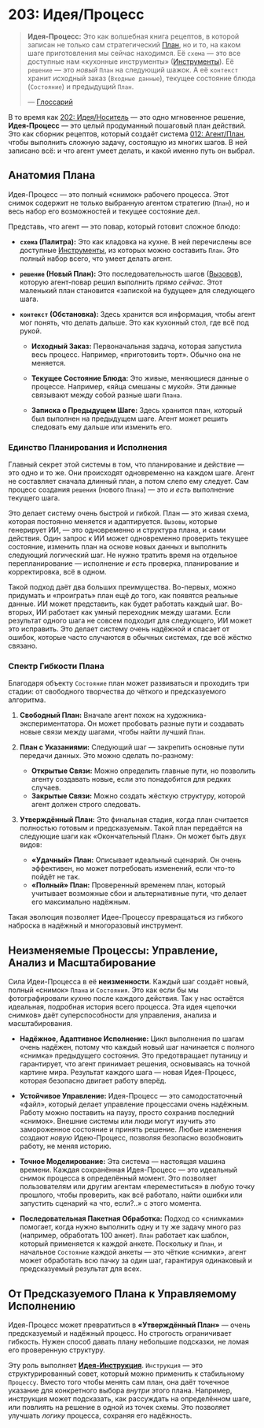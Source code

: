 # 203: Идея/Процесс

> **Идея-Процесс:** Это как волшебная книга рецептов, в которой записан не только сам стратегический [План](./012_agent_plan.md), но и то, на каком шаге приготовления мы сейчас находимся. Её `схема` — это все доступные нам «кухонные инструменты» ([Инструменты](./002_agent_tool.md)). Её `решение` — это *новый* `План` на следующий шажок. А её `контекст` хранит исходный заказ (`Входные данные`), текущее состояние блюда (`Состояние`) и предыдущий `План`.
>
> — [Глоссарий](./000_glossary.md)



В то время как [202: Идея/Носитель](./202_idea_vessel.md) — это одно мгновенное решение, **Идея-Процесс** — это целый продуманный пошаговый план действий. Это как сборник рецептов, который создаёт система [012: Агент/План](./012_agent_plan.md), чтобы выполнить сложную задачу, состоящую из многих шагов. В ней записано всё: и что агент умеет делать, и какой именно путь он выбрал.

## Анатомия Плана

Идея-Процесс — это полный «снимок» рабочего процесса. Этот снимок содержит не только выбранную агентом стратегию (`План`), но и весь набор его возможностей и текущее состояние дел.

Представь, что агент — это повар, который готовит сложное блюдо:

- **`схема` (Палитра):** Это как кладовка на кухне. В ней перечислены все доступные [Инструменты](./002_agent_tool.md), из которых можно составить `План`. Это полный набор всего, что умеет делать агент.

- **`решение` (Новый План):** Это последовательность шагов ([Вызовов](./004_agent_call.md)), которую агент-повар решил выполнить *прямо сейчас*. Этот маленький план становится «запиской на будущее» для следующего шага.

- **`контекст` (Обстановка):** Здесь хранится вся информация, чтобы агент мог понять, что делать дальше. Это как кухонный стол, где всё под рукой.
  - **Исходный Заказ:** Первоначальная задача, которая запустила весь процесс. Например, «приготовить торт». Обычно она не меняется.



  - **Текущее Состояние Блюда:** Это живые, меняющиеся данные о процессе. Например, «яйца смешаны с мукой». Эти данные связывают между собой разные шаги `Плана`.



  - **Записка о Предыдущем Шаге:** Здесь хранится план, который был выполнен на предыдущем шаге. Агент может решить следовать ему дальше или изменить его.



### Единство Планирования и Исполнения

Главный секрет этой системы в том, что планирование и действие — это одно и то же. Они происходят одновременно на каждом шаге. Агент не составляет сначала длинный план, а потом слепо ему следует. Сам процесс создания `решения` (нового `Плана`) — это *и есть* выполнение текущего шага.

Это делает систему очень быстрой и гибкой. План — это живая схема, которая постоянно меняется и адаптируется. `Вызовы`, которые генерирует ИИ, — это одновременно и структура плана, и сами действия. Один запрос к ИИ может одновременно проверить текущее состояние, изменить план на основе новых данных и выполнить следующий логический шаг. Не нужно тратить время на отдельное перепланирование — исполнение *и есть* проверка, планирование и корректировка, всё в одном.



Такой подход даёт два больших преимущества. Во-первых, можно придумать и «проиграть» план ещё до того, как появятся реальные данные. ИИ может представить, как будет работать каждый шаг. Во-вторых, ИИ работает как умный переходник между шагами. Если результат одного шага не совсем подходит для следующего, ИИ может это исправить. Это делает систему очень надёжной и спасает от ошибок, которые часто случаются в обычных системах, где всё жёстко связано.



### Спектр Гибкости Плана

Благодаря объекту `Состояние` план может развиваться и проходить три стадии: от свободного творчества до чёткого и предсказуемого алгоритма.

1.  **Свободный План:** Вначале агент похож на художника-экспериментатора. Он может пробовать разные пути и создавать новые связи между шагами, чтобы найти лучший `План`.

2.  **План с Указаниями:** Следующий шаг — закрепить основные пути передачи данных. Это можно сделать по-разному:
    - **Открытые Связи:** Можно определить главные пути, но позволить агенту создавать новые, если это понадобится для редких случаев.
    - **Закрытые Связи:** Можно создать жёсткую структуру, которой агент должен строго следовать.

3.  **Утверждённый План:** Это финальная стадия, когда план считается полностью готовым и предсказуемым. Такой план передаётся на следующие шаги как «Окончательный План». Он может быть двух видов:
    - **«Удачный» План:** Описывает идеальный сценарий. Он очень эффективен, но может потребовать изменений, если что-то пойдёт не так.
    - **«Полный» План:** Проверенный временем план, который учитывает возможные сбои и альтернативные пути, что делает его максимально надёжным.

Такая эволюция позволяет Идее-Процессу превращаться из гибкого наброска в надёжный и многоразовый инструмент.

## Неизменяемые Процессы: Управление, Анализ и Масштабирование

Сила Идеи-Процесса в её **неизменности**. Каждый шаг создаёт новый, полный «снимок» `Плана` и `Состояния`. Это как если бы мы фотографировали кухню после каждого действия. Так у нас остаётся идеальная, подробная история всего процесса. Эта идея «цепочки снимков» даёт суперспособности для управления, анализа и масштабирования.

- **Надёжное, Адаптивное Исполнение:** Цикл выполнения по шагам очень надёжен, потому что каждый новый шаг начинается с полного «снимка» предыдущего состояния. Это предотвращает путаницу и гарантирует, что агент принимает решения, основываясь на точной картине мира. Результат каждого шага — новая Идея-Процесс, которая безопасно двигает работу вперёд.



- **Устойчивое Управление:** Идея-Процесс — это самодостаточный «файл», который делает управление процессами очень надёжным. Работу можно поставить на паузу, просто сохранив последний «снимок». Внешние системы или люди могут изучить это замороженное состояние и принять решение. Любые изменения создают *новую* Идею-Процесс, позволяя безопасно возобновить работу, не меняя историю.



- **Точное Моделирование:** Эта система — настоящая машина времени. Каждая сохранённая Идея-Процесс — это идеальный снимок процесса в определённый момент. Это позволяет пользователям или другим агентам «переместиться» в любую точку прошлого, чтобы проверить, как всё работало, найти ошибки или запустить сценарий «а что, если?..» с этого момента.



- **Последовательная Пакетная Обработка:** Подход со «снимками» помогает, когда нужно выполнить одну и ту же задачу много раз (например, обработать 100 анкет). `План` работает как шаблон, который применяется к каждой анкете. Поскольку и `План`, и начальное `Состояние` каждой анкеты — это чёткие «снимки», агент может обработать всю пачку за один шаг, гарантируя одинаковый и предсказуемый результат для всех.



## От Предсказуемого Плана к Управляемому Исполнению

Идея-Процесс может превратиться в **«Утверждённый План»** — очень предсказуемый и надёжный процесс. Но строгость ограничивает гибкость. Нужен способ давать плану небольшие подсказки, не ломая его проверенную структуру.

Эту роль выполняет **[Идея-Инструкция](./204_idea_instruction.md)**. `Инструкция` — это структурированный совет, который можно применить к стабильному `Процессу`. Вместо того чтобы менять сам план, она даёт точечное указание для конкретного выбора *внутри* этого плана. Например, инструкция может подсказать, как рассуждать на определённом шаге, или повлиять на решение в одной из точек схемы. Это позволяет улучшать *логику* процесса, сохраняя его надёжность.


